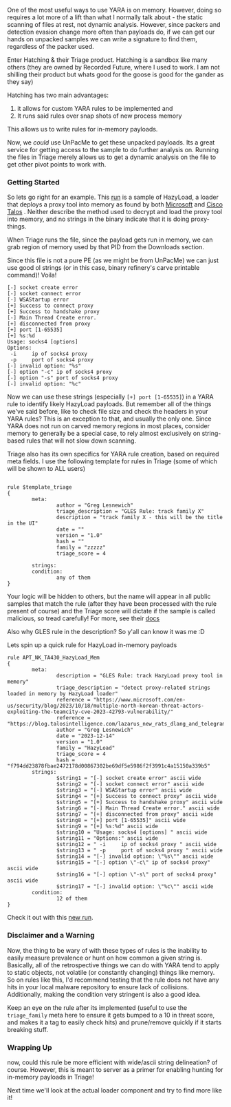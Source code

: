 
One of the most useful ways to use YARA is on memory. However, doing so requires a lot more of a lift than what I normally talk about - the static scanning of files at rest, not dynamic analysis. However, since packers and detection evasion change more often than payloads do, if we can get our hands on unpacked samples we can write a signature to find them, regardless of the packer used. 

Enter Hatching & their Triage product. Hatching is a sandbox like many others (they are owned by Recorded Future, where I used to work. I am not shilling their product but whats good for the goose is good for the gander as they say)  

Hatching has two main advantages: 

1. it allows for custom YARA rules to be implemented and 
2. It runs said rules over snap shots of new process memory 

This allows us to write rules for in-memory payloads. 

Now, we _could_ use UnPacMe to get these unpacked payloads. Its a great service for getting access to the sample to do further analysis on. Running the files in Triage merely allows us to get a dynamic analysis on the file to get other pivot points to work with. 

### Getting Started 

So lets go right for an example. This [run](https://tria.ge/231213-p872jaeec3/behavioral1) is a sample of HazyLoad, a loader that deploys a proxy tool into memory as found by both [Microsoft](https://www.microsoft.com/en-us/security/blog/2023/10/18/multiple-north-korean-threat-actors-exploiting-the-teamcity-cve-2023-42793-vulnerability/)  and [Cisco Talos](https://blog.talosintelligence.com/lazarus_new_rats_dlang_and_telegram/) . Neither describe the method used to decrypt and load the proxy tool into memory, and no strings in the binary indicate that it is doing proxy-things. 

When Triage runs the file, since the payload gets run in memory, we can grab region of memory used by that PID from the Downloads section. 

Since this file is not a pure PE (as we might be from UnPacMe) we can just use good ol strings (or in this case, binary refinery's carve printable command)! Voila! 

```
[-] socket create error
[-] socket connect error
[-] WSAStartup error
[+] Success to connect proxy
[+] Success to handshake proxy
[-] Main Thread Create error.
[+] disconnected from proxy
[+] port [1-65535]
[+] %s:%d
Usage: socks4 [options] 
Options:
 -i     ip of socks4 proxy 
 -p     port of socks4 proxy 
[-] invalid option: "%s"
[-] option "-c" ip of socks4 proxy
[-] option "-s" port of socks4 proxy
[-] invalid option: "%c"
```

Now we can use these strings (especially `[+] port [1-65535]`) in a YARA rule to identify likely HazyLoad payloads. But remember all of the things we've said before, like to check file size and check the headers in your YARA rules? This is an exception to that, and usually the only one. Since YARA does not run on carved memory regions in most places, consider memory to generally be a special case, to rely almost exclusively on string-based rules that will not slow down scanning. 

Triage also has its own specifics for YARA rule creation, based on required meta fields. I use the following template for rules in Triage (some of which will be shown to ALL users)

``` 

rule $template_triage
{
		meta:
				author = "Greg Lesnewich"
				triage_description = "GLES Rule: track family X"
				description = "track family X - this will be the title in the UI"
				date = ""
				version = "1.0"
				hash = ""
				family = "zzzzz"
                triage_score = 4

		strings:
		condition:
				any of them
}

```

Your logic will be hidden to others, but the name will appear in all public samples that match the rule (after they have been processed with the rule present of course) and the Triage score will dictate if the sample is called malicious, so tread carefully!  For more, see their [docs](https://tria.ge/docs/yara/)

Also why GLES rule in the description? So y'all can know it was me :D 

Lets spin up a quick rule for HazyLoad in-memory payloads

``` 
rule APT_NK_TA430_HazyLoad_Mem
{
		meta:
				description = "GLES Rule: track HazyLoad proxy tool in memory"
				triage_description = "detect proxy-related strings loaded in memory by HazyLoad loader"
				reference = "https://www.microsoft.com/en-us/security/blog/2023/10/18/multiple-north-korean-threat-actors-exploiting-the-teamcity-cve-2023-42793-vulnerability/"
                reference = "https://blog.talosintelligence.com/lazarus_new_rats_dlang_and_telegram/"
				author = "Greg Lesnewich"
				date = "2023-12-14"
				version = "1.0"
				family = "HazyLoad"
                triage_score = 4
				hash = "f794dd23878fbae2472178d00867302be69df5e5986f2f3991c4a15150a339b5"
		strings:
				$string1 = "[-] socket create error" ascii wide 
				$string2 = "[-] socket connect error" ascii wide 
				$string3 = "[-] WSAStartup error" ascii wide 
				$string4 = "[+] Success to connect proxy" ascii wide 
				$string5 = "[+] Success to handshake proxy" ascii wide 
				$string6 = "[-] Main Thread Create error." ascii wide 
				$string7 = "[+] disconnected from proxy" ascii wide 
				$string8 = "[+] port [1-65535]" ascii wide 
				$string9 = "[+] %s:%d" ascii wide 
				$string10 = "Usage: socks4 [options] " ascii wide 
				$string11 = "Options:" ascii wide 
				$string12 = " -i     ip of socks4 proxy " ascii wide 
				$string13 = " -p     port of socks4 proxy " ascii wide 
				$string14 = "[-] invalid option: \"%s\"" ascii wide 
				$string15 = "[-] option \"-c\" ip of socks4 proxy" ascii wide 
				$string16 = "[-] option \"-s\" port of socks4 proxy" ascii wide 
				$string17 = "[-] invalid option: \"%c\"" ascii wide 
		condition: 
				12 of them
}
```

Check it out with this [new run](https://tria.ge/231215-b7zf4shgeq/behavioral1). 

### Disclaimer and a Warning 

Now, the thing to be wary of with these types of rules is the inability to easily measure prevalence or hunt on how common a given string is. Basically, all of the retrospective things we can do with YARA tend to apply to static objects, not volatile (or constantly changing) things like memory. So on rules like this, I'd recommend testing that the rule does not have any hits in your local malware repository to ensure lack of collisions. Additionally, making the condition very stringent is also a good idea. 

Keep an eye on the rule after its implemented (useful to use the `triage_family` meta here to ensure it gets bumped to a 10 in threat score, and makes it a tag to easily check hits) and prune/remove quickly if it starts breaking stuff.
### Wrapping Up

now, could this rule be more efficient with wide/ascii string delineation? of course. However, this is meant to server as a primer for enabling hunting for in-memory payloads in Triage! 

Next time we'll look at the actual loader component and try to find more like it! 